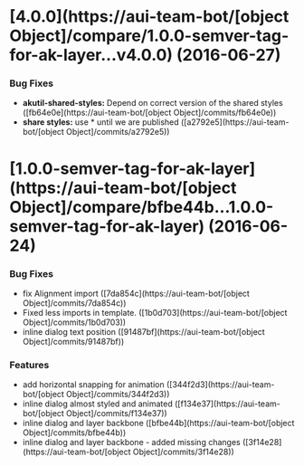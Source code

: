 <a name="4.0.0"></a>
# [4.0.0](https://aui-team-bot/[object Object]/compare/1.0.0-semver-tag-for-ak-layer...v4.0.0) (2016-06-27)


### Bug Fixes

* **akutil-shared-styles:** Depend on correct version of the shared styles ([fb64e0e](https://aui-team-bot/[object Object]/commits/fb64e0e))
* **share styles:** use * until we are published ([a2792e5](https://aui-team-bot/[object Object]/commits/a2792e5))



<a name="1.0.0-semver-tag-for-ak-layer"></a>
# [1.0.0-semver-tag-for-ak-layer](https://aui-team-bot/[object Object]/compare/bfbe44b...1.0.0-semver-tag-for-ak-layer) (2016-06-24)


### Bug Fixes

* fix Alignment import ([7da854c](https://aui-team-bot/[object Object]/commits/7da854c))
* Fixed less imports in template. ([1b0d703](https://aui-team-bot/[object Object]/commits/1b0d703))
* inline dialog text position ([91487bf](https://aui-team-bot/[object Object]/commits/91487bf))


### Features

* add horizontal snapping for animation ([344f2d3](https://aui-team-bot/[object Object]/commits/344f2d3))
* inline dialog almost styled and animated ([f134e37](https://aui-team-bot/[object Object]/commits/f134e37))
* inline dialog and layer backbone ([bfbe44b](https://aui-team-bot/[object Object]/commits/bfbe44b))
* inline dialog and layer backbone - added missing changes ([3f14e28](https://aui-team-bot/[object Object]/commits/3f14e28))



